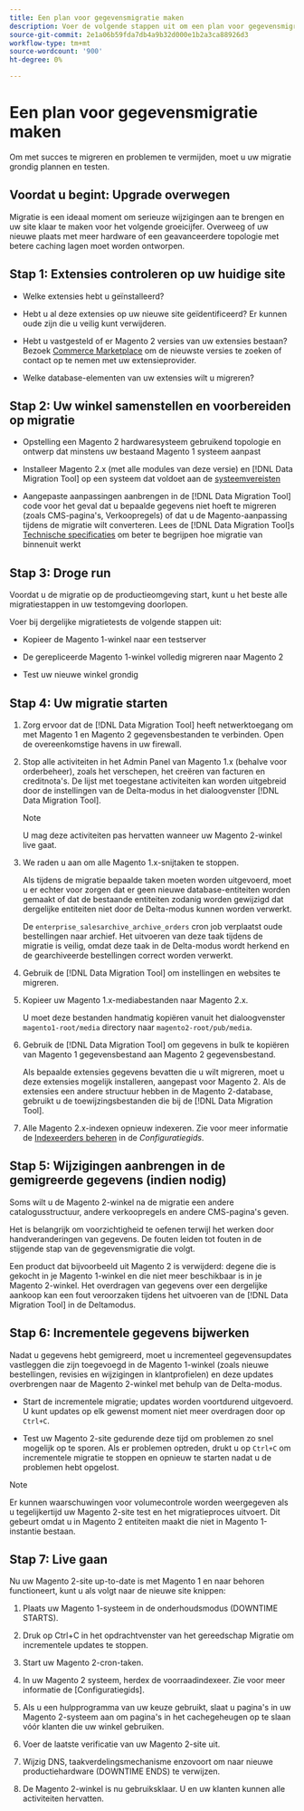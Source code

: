 ```yaml
---
title: Een plan voor gegevensmigratie maken
description: Voer de volgende stappen uit om een plan voor gegevensmigratie te maken om een geslaagde upgrade van Magento 1 naar Magento 2 te garanderen.
source-git-commit: 2e1a06b59fda7db4a9b32d000e1b2a3ca88926d3
workflow-type: tm+mt
source-wordcount: '900'
ht-degree: 0%

---
```



# Een plan voor gegevensmigratie maken

Om met succes te migreren en problemen te vermijden, moet u uw migratie grondig plannen en testen.

## Voordat u begint: Upgrade overwegen

Migratie is een ideaal moment om serieuze wijzigingen aan te brengen en uw site klaar te maken voor het volgende groeicijfer. Overweeg of uw nieuwe plaats met meer hardware of een geavanceerdere topologie met betere caching lagen moet worden ontworpen.

## Stap 1: Extensies controleren op uw huidige site

* Welke extensies hebt u geïnstalleerd?

* Hebt u al deze extensies op uw nieuwe site geïdentificeerd? Er kunnen oude zijn die u veilig kunt verwijderen.

* Hebt u vastgesteld of er Magento 2 versies van uw extensies bestaan? Bezoek [Commerce Marketplace] om de nieuwste versies te zoeken of contact op te nemen met uw extensieprovider.

* Welke database-elementen van uw extensies wilt u migreren?

## Stap 2: Uw winkel samenstellen en voorbereiden op migratie

* Opstelling een Magento 2 hardwaresysteem gebruikend topologie en ontwerp dat minstens uw bestaand Magento 1 systeem aanpast

* Installeer Magento 2.x (met alle modules van deze versie) en [!DNL Data Migration Tool] op een systeem dat voldoet aan de [systeemvereisten](../../installation/system-requirements.md)

* Aangepaste aanpassingen aanbrengen in de [!DNL Data Migration Tool] code voor het geval dat u bepaalde gegevens niet hoeft te migreren (zoals CMS-pagina&#39;s, Verkoopregels) of dat u de Magento-aanpassing tijdens de migratie wilt converteren. Lees de [!DNL Data Migration Tool]s [Technische specificaties](technical-specification.md) om beter te begrijpen hoe migratie van binnenuit werkt

## Stap 3: Droge run

Voordat u de migratie op de productieomgeving start, kunt u het beste alle migratiestappen in uw testomgeving doorlopen.

Voer bij dergelijke migratietests de volgende stappen uit:

* Kopieer de Magento 1-winkel naar een testserver

* De gerepliceerde Magento 1-winkel volledig migreren naar Magento 2

* Test uw nieuwe winkel grondig

## Stap 4: Uw migratie starten

1. Zorg ervoor dat de [!DNL Data Migration Tool] heeft netwerktoegang om met Magento 1 en Magento 2 gegevensbestanden te verbinden. Open de overeenkomstige havens in uw firewall.

1. Stop alle activiteiten in het Admin Panel van Magento 1.x (behalve voor orderbeheer), zoals het verschepen, het creëren van facturen en creditnota&#39;s. De lijst met toegestane activiteiten kan worden uitgebreid door de instellingen van de Delta-modus in het dialoogvenster [!DNL Data Migration Tool].

   >[!NOTE]
   >
   >U mag deze activiteiten pas hervatten wanneer uw Magento 2-winkel live gaat.

1. We raden u aan om alle Magento 1.x-snijtaken te stoppen.

   Als tijdens de migratie bepaalde taken moeten worden uitgevoerd, moet u er echter voor zorgen dat er geen nieuwe database-entiteiten worden gemaakt of dat de bestaande entiteiten zodanig worden gewijzigd dat dergelijke entiteiten niet door de Delta-modus kunnen worden verwerkt.

   De `enterprise_salesarchive_archive_orders` cron job verplaatst oude bestellingen naar archief. Het uitvoeren van deze taak tijdens de migratie is veilig, omdat deze taak in de Delta-modus wordt herkend en de gearchiveerde bestellingen correct worden verwerkt.

1. Gebruik de [!DNL Data Migration Tool] om instellingen en websites te migreren.

1. Kopieer uw Magento 1.x-mediabestanden naar Magento 2.x.

   U moet deze bestanden handmatig kopiëren vanuit het dialoogvenster `magento1-root/media` directory naar `magento2-root/pub/media`.

1. Gebruik de [!DNL Data Migration Tool] om gegevens in bulk te kopiëren van Magento 1 gegevensbestand aan Magento 2 gegevensbestand.

   Als bepaalde extensies gegevens bevatten die u wilt migreren, moet u deze extensies mogelijk installeren, aangepast voor Magento 2. Als de extensies een andere structuur hebben in de Magento 2-database, gebruikt u de toewijzingsbestanden die bij de [!DNL Data Migration Tool].

1. Alle Magento 2.x-indexen opnieuw indexeren. Zie voor meer informatie de [Indexeerders beheren](../../configuration/cli/manage-indexers.md) in de _Configuratiegids_.

## Stap 5: Wijzigingen aanbrengen in de gemigreerde gegevens (indien nodig)

Soms wilt u de Magento 2-winkel na de migratie een andere catalogusstructuur, andere verkoopregels en andere CMS-pagina&#39;s geven.

Het is belangrijk om voorzichtigheid te oefenen terwijl het werken door handveranderingen van gegevens. De fouten leiden tot fouten in de stijgende stap van de gegevensmigratie die volgt.

Een product dat bijvoorbeeld uit Magento 2 is verwijderd: degene die is gekocht in je Magento 1-winkel en die niet meer beschikbaar is in je Magento 2-winkel. Het overdragen van gegevens over een dergelijke aankoop kan een fout veroorzaken tijdens het uitvoeren van de [!DNL Data Migration Tool] in de Deltamodus.

## Stap 6: Incrementele gegevens bijwerken

Nadat u gegevens hebt gemigreerd, moet u incrementeel gegevensupdates vastleggen die zijn toegevoegd in de Magento 1-winkel (zoals nieuwe bestellingen, revisies en wijzigingen in klantprofielen) en deze updates overbrengen naar de Magento 2-winkel met behulp van de Delta-modus.

* Start de incrementele migratie; updates worden voortdurend uitgevoerd. U kunt updates op elk gewenst moment niet meer overdragen door op `Ctrl+C`.

* Test uw Magento 2-site gedurende deze tijd om problemen zo snel mogelijk op te sporen. Als er problemen optreden, drukt u op `Ctrl+C` om incrementele migratie te stoppen en opnieuw te starten nadat u de problemen hebt opgelost.

>[!NOTE]
>
>Er kunnen waarschuwingen voor volumecontrole worden weergegeven als u tegelijkertijd uw Magento 2-site test en het migratieproces uitvoert. Dit gebeurt omdat u in Magento 2 entiteiten maakt die niet in Magento 1-instantie bestaan.

## Stap 7: Live gaan

Nu uw Magento 2-site up-to-date is met Magento 1 en naar behoren functioneert, kunt u als volgt naar de nieuwe site knippen:

1. Plaats uw Magento 1-systeem in de onderhoudsmodus (DOWNTIME STARTS).

1. Druk op Ctrl+C in het opdrachtvenster van het gereedschap Migratie om incrementele updates te stoppen.

1. Start uw Magento 2-cron-taken.

1. In uw Magento 2 systeem, herdex de voorraadindexeer. Zie voor meer informatie de [Configuratiegids].

1. Als u een hulpprogramma van uw keuze gebruikt, slaat u pagina&#39;s in uw Magento 2-systeem aan om pagina&#39;s in het cachegeheugen op te slaan vóór klanten die uw winkel gebruiken.

1. Voer de laatste verificatie van uw Magento 2-site uit.

1. Wijzig DNS, taakverdelingsmechanisme enzovoort om naar nieuwe productiehardware (DOWNTIME ENDS) te verwijzen.

1. De Magento 2-winkel is nu gebruiksklaar. U en uw klanten kunnen alle activiteiten hervatten.

<!-- LINK ADDRESSES -->

[Commerce Marketplace]: https://marketplace.magento.com
